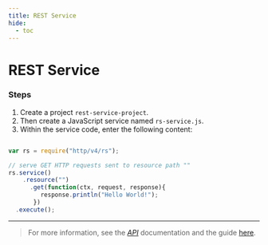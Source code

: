 ```yaml
---
title: REST Service
hide:
  - toc
---
```


REST Service
===

### Steps


1. Create a project `rest-service-project`.
2. Then create a JavaScript service named `rs-service.js`.
3. Within the service code, enter the following content:

```javascript

var rs = require("http/v4/rs");

// serve GET HTTP requests sent to resource path ""
rs.service()
    .resource("")
      .get(function(ctx, request, response){
         response.println("Hello World!");
       })
  .execute();


```

---

> For more information, see the *[API](../../api/)* documentation and the guide [here](../../help/development/concepts/rest).
